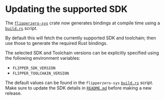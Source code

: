 # Updating the supported SDK

The [`flipperzero-sys`] crate now generates bindings at compile time using a [`build.rs`] script.

By default this will fetch the currently supported SDK and toolchain; then use those to generate
the required Rust bindings.

The selected SDK and Toolchain versions can be explicitly specified using the following environment variables:

- `FLIPPER_SDK_VERSION`
- `FLIPPER_TOOLCHAIN_VERSION`

The default values can be found in the `flipperzero-sys` [`build.rs`] script.
Make sure to update the SDK details in [`README.md`] before making a new release.

[`build.rs`]: ../crates/sys/build.rs
[`flipperzero-sys`]: https://crates.io/crates/flipperzero-sys
[`README.md`]: ../README.md
